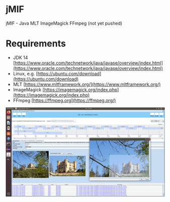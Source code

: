 # jMIF
jMIF - Java MLT ImageMagick FFmpeg (not yet pushed)

# Requirements
* JDK 14 [https://www.oracle.com/technetwork/java/javase/overview/index.html](https://www.oracle.com/technetwork/java/javase/overview/index.html)
* Linux, e.g. [https://ubuntu.com/download](https://ubuntu.com/download)
* MLT [https://www.mltframework.org/](https://www.mltframework.org/)
* ImageMagick [https://imagemagick.org/index.php](https://imagemagick.org/index.php)
* FFmpeg [https://ffmpeg.org](https://ffmpeg.org/)

![Image of jMIF](jMIF/core/src/early-images/2020.06.01.png)
